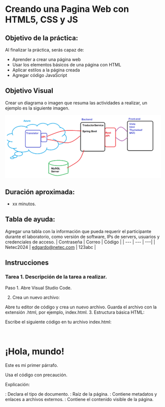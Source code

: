 # Creando una Pagina Web con HTML5, CSS y JS

## Objetivo de la práctica:
Al finalizar la práctica, serás capaz de:
- Aprender a crear una página web
- Usar los elementos básicos de una página con HTML
- Aplicar estilos a la página creada
- Agregar código JavaScript 

## Objetivo Visual 
Crear un diagrama o imagen que resuma las actividades a realizar, un ejemplo es la siguiente imagen. 

![diagrama1](../images/img1.png)

## Duración aproximada:
- xx minutos.

## Tabla de ayuda:
Agregar una tabla con la información que pueda requerir el participante durante el laboratorio, como versión de software, IPs de servers, usuarios y credenciales de acceso.
| Contraseña | Correo | Código |
| --- | --- | ---|
| Netec2024 | edgardo@netec.com | 123abc |

## Instrucciones 
<!-- Proporciona pasos detallados sobre cómo configurar y administrar sistemas, implementar soluciones de software, realizar pruebas de seguridad, o cualquier otro escenario práctico relevante para el campo de la tecnología de la información -->
### Tarea 1. Descripción de la tarea a realizar.

Paso 1. Abre Visual Studio Code.

2. Crea un nuevo archivo:

Abre tu editor de código y crea un nuevo archivo.
Guarda el archivo con la extensión .html, por ejemplo, index.html.
3. Estructura básica HTML:

Escribe el siguiente código en tu archivo index.html:

<!DOCTYPE html>
<html lang="es">
<head>
    <meta charset="UTF-8">
    <meta name="viewport" content="width=device-width, initial-scale=1.0">
    <title>Mi primera página web</title>
    <link rel="stylesheet" href="styles.css">   

</head>
<body>
    <h1>¡Hola, mundo!</h1>
    <p>Este es mi primer párrafo.</p>
    <script src="script.js"></script>
</body>
</html>
Usa el código con precaución.

Explicación:

<!DOCTYPE html>: Declara el tipo de documento.
<html>: Raíz de la página.
<head>: Contiene metadatos y enlaces a archivos externos.
<body>: Contiene el contenido visible de la página.
<title>: Define el título que aparece en la pestaña del navegador.
<link>: Enlaza el archivo CSS styles.css.
<script>: Enlaza el archivo JavaScript script.js.
4. Crea los archivos CSS y JavaScript:

Crea dos archivos nuevos en la misma carpeta que index.html:
styles.css para el estilo.
script.js para el código JavaScript.
5. Estiliza con CSS:

En el archivo styles.css, agrega reglas CSS para cambiar la apariencia de los elementos:
CSS
body {
    font-family: Arial, sans-serif;
    text-align: center;
}

h1 {
    color: blue;
}
Usa el código con precaución.

6. Agrega interactividad con JavaScript:

En el archivo script.js, escribe código JavaScript para agregar funcionalidad. Por ejemplo, puedes cambiar el color del texto al hacer clic en él:
JavaScript
const h1 = document.querySelector('h1');

h1.addEventListener('click', () => {
    h1.style.color = 'red';
});
Usa el código con precaución.

7. Abre el archivo en un navegador:

Haz doble clic en index.html para abrirlo en tu navegador.


Paso 1. Debe de relatar el instructor en verbo infinito, claro y conciso cada actividad para ir construyendo paso a paso en el objetivo de la tarea.

Paso 2. <!-- Añadir instrucción -->

![alt text](image.png)

Paso 3. <!-- Añadir instrucción -->

### Tarea 2. Descripción de la tarea a realizar.
Paso 1. Debe de relatar el instructor en verbo infinito, claro y conciso cada actividad para ir construyendo paso a paso en el objetivo de la tarea.

Paso 2. <!-- Añadir instrucción -->

Paso 3. <!-- Añadir instrucción -->

### Resultado esperado
En esta sección, se debe mostrar el resultado esperado de nuestro laboratorio
![imagen resultado](../images/img3.png)
